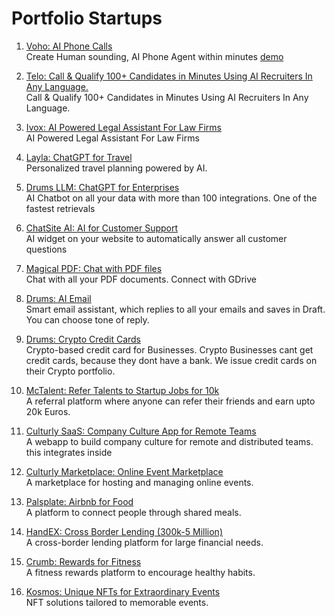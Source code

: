 # Portfolio Startups

1. [Voho: AI Phone Calls](https://voho.ai)  
   Create Human sounding, AI Phone Agent within minutes
   [demo](https://youtu.be/sIqNrPQxV5o?feature=shared&t=226)

3. [Telo: Call & Qualify 100+ Candidates in Minutes Using AI Recruiters In Any Language. ](https://teloai.app/)  
   Call & Qualify 100+ Candidates in Minutes Using AI Recruiters In Any Language.

4. [Ivox: AI Powered Legal Assistant For Law Firms](https://ivoxai.com/)  
   AI Powered Legal Assistant For Law Firms

5. [Layla: ChatGPT for Travel](https://layla.ai)  
   Personalized travel planning powered by AI.

6. [Drums LLM: ChatGPT for Enterprises](https://youtu.be/XiGT0I6Ctpo)  
   AI Chatbot on all your data with more than 100 integrations. One of the fastest retrievals

7. [ChatSite AI: AI for Customer Support](https://youtu.be/21onmL8z7Fo)  
   AI widget on your website to automatically answer all customer questions

8. [Magical PDF: Chat with PDF files](https://youtu.be/5NHq79Jeppw)  
   Chat with all your PDF documents. Connect with GDrive

9. [Drums: AI Email](https://youtu.be/DW_8UzvG11c?feature=shared)  
   Smart email assistant, which replies to all your emails and saves in Draft. You can choose tone of reply. 

10. [Drums: Crypto Credit Cards](https://www.youtube.com/watch?v=8zBS2mHkp6g)  
   Crypto-based credit card for Businesses. Crypto Businesses cant get credit cards, because they dont have a bank. We issue credit cards on their Crypto portfolio. 

11. [McTalent: Refer Talents to Startup Jobs for 10k](https://github.com/asfandyar-malik/Portfolio/tree/main/McTalent)  
   A referral platform where anyone can refer their friends and earn upto 20k Euros.

12. [Culturly SaaS: Company Culture App for Remote Teams](https://youtu.be/E3CDfpjjZl8)  
   A webapp to build company culture for remote and distributed teams. this integrates inside 

13. [Culturly Marketplace: Online Event Marketplace](https://github.com/asfandyar-malik/Portfolio/tree/main/Culturly-Marketplace)  
    A marketplace for hosting and managing online events.

14. [Palsplate: Airbnb for Food](https://github.com/asfandyar-malik/Portfolio/tree/main/Palsplate)  
    A platform to connect people through shared meals.

15. [HandEX: Cross Border Lending (300k-5 Million)](https://www.youtube.com/watch?v=M0e0Gy21RiE)  
    A cross-border lending platform for large financial needs.

16. [Crumb: Rewards for Fitness](https://github.com/asfandyar-malik/Portfolio/tree/main/Crumb)  
    A fitness rewards platform to encourage healthy habits.

17. [Kosmos: Unique NFTs for Extraordinary Events](https://github.com/asfandyar-malik/Portfolio/tree/main/Kosmos)  
    NFT solutions tailored to memorable events.
